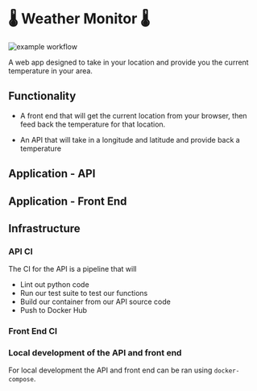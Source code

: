 # 🌡 Weather Monitor 🌡

![example workflow](https://github.com//logan-bobo/weather-monitor/actions/workflows/docker-image.yml/badge.svg)

A web app designed to take in your location and provide you the current temperature in your area.

## Functionality

- A front end that will get the current location from your browser, then feed back the temperature for that location.

- An API that will take in a longitude and latitude and provide back a temperature

## Application - API

## Application - Front End

## Infrastructure

### API CI

The CI for the API is a pipeline that will

- Lint out python code
- Run our test suite to test our functions
- Build our container from our API source code
- Push to Docker Hub

### Front End CI

### Local development of the API and front end

For local development the API and front end can be ran using `docker-compose`.

